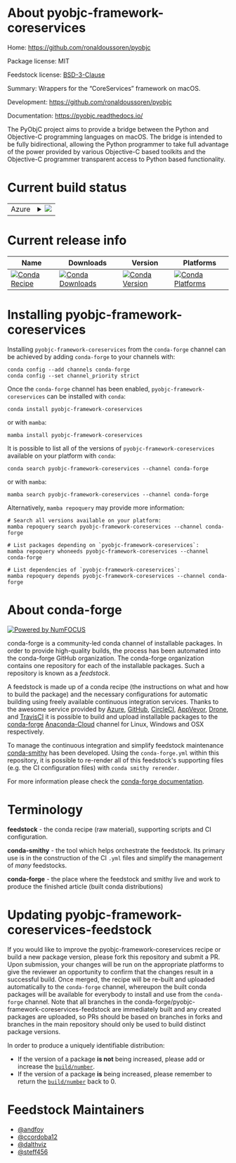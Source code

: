 About pyobjc-framework-coreservices
===================================

Home: https://github.com/ronaldoussoren/pyobjc

Package license: MIT

Feedstock license: [BSD-3-Clause](https://github.com/conda-forge/pyobjc-framework-coreservices-feedstock/blob/main/LICENSE.txt)

Summary: Wrappers for the “CoreServices” framework on macOS.

Development: https://github.com/ronaldoussoren/pyobjc

Documentation: https://pyobjc.readthedocs.io/

The PyObjC project aims to provide a bridge between the Python and
Objective-C programming languages on macOS. The bridge is intended to be
fully bidirectional, allowing the Python programmer to take full advantage
of the power provided by various Objective-C based toolkits and the
Objective-C programmer transparent access to Python based functionality.


Current build status
====================


<table>
    
  <tr>
    <td>Azure</td>
    <td>
      <details>
        <summary>
          <a href="https://dev.azure.com/conda-forge/feedstock-builds/_build/latest?definitionId=16218&branchName=main">
            <img src="https://dev.azure.com/conda-forge/feedstock-builds/_apis/build/status/pyobjc-framework-coreservices-feedstock?branchName=main">
          </a>
        </summary>
        <table>
          <thead><tr><th>Variant</th><th>Status</th></tr></thead>
          <tbody><tr>
              <td>osx_64_python3.10.____cpython</td>
              <td>
                <a href="https://dev.azure.com/conda-forge/feedstock-builds/_build/latest?definitionId=16218&branchName=main">
                  <img src="https://dev.azure.com/conda-forge/feedstock-builds/_apis/build/status/pyobjc-framework-coreservices-feedstock?branchName=main&jobName=osx&configuration=osx_64_python3.10.____cpython" alt="variant">
                </a>
              </td>
            </tr><tr>
              <td>osx_64_python3.7.____cpython</td>
              <td>
                <a href="https://dev.azure.com/conda-forge/feedstock-builds/_build/latest?definitionId=16218&branchName=main">
                  <img src="https://dev.azure.com/conda-forge/feedstock-builds/_apis/build/status/pyobjc-framework-coreservices-feedstock?branchName=main&jobName=osx&configuration=osx_64_python3.7.____cpython" alt="variant">
                </a>
              </td>
            </tr><tr>
              <td>osx_64_python3.8.____cpython</td>
              <td>
                <a href="https://dev.azure.com/conda-forge/feedstock-builds/_build/latest?definitionId=16218&branchName=main">
                  <img src="https://dev.azure.com/conda-forge/feedstock-builds/_apis/build/status/pyobjc-framework-coreservices-feedstock?branchName=main&jobName=osx&configuration=osx_64_python3.8.____cpython" alt="variant">
                </a>
              </td>
            </tr><tr>
              <td>osx_64_python3.9.____cpython</td>
              <td>
                <a href="https://dev.azure.com/conda-forge/feedstock-builds/_build/latest?definitionId=16218&branchName=main">
                  <img src="https://dev.azure.com/conda-forge/feedstock-builds/_apis/build/status/pyobjc-framework-coreservices-feedstock?branchName=main&jobName=osx&configuration=osx_64_python3.9.____cpython" alt="variant">
                </a>
              </td>
            </tr>
          </tbody>
        </table>
      </details>
    </td>
  </tr>
</table>

Current release info
====================

| Name | Downloads | Version | Platforms |
| --- | --- | --- | --- |
| [![Conda Recipe](https://img.shields.io/badge/recipe-pyobjc--framework--coreservices-green.svg)](https://anaconda.org/conda-forge/pyobjc-framework-coreservices) | [![Conda Downloads](https://img.shields.io/conda/dn/conda-forge/pyobjc-framework-coreservices.svg)](https://anaconda.org/conda-forge/pyobjc-framework-coreservices) | [![Conda Version](https://img.shields.io/conda/vn/conda-forge/pyobjc-framework-coreservices.svg)](https://anaconda.org/conda-forge/pyobjc-framework-coreservices) | [![Conda Platforms](https://img.shields.io/conda/pn/conda-forge/pyobjc-framework-coreservices.svg)](https://anaconda.org/conda-forge/pyobjc-framework-coreservices) |

Installing pyobjc-framework-coreservices
========================================

Installing `pyobjc-framework-coreservices` from the `conda-forge` channel can be achieved by adding `conda-forge` to your channels with:

```
conda config --add channels conda-forge
conda config --set channel_priority strict
```

Once the `conda-forge` channel has been enabled, `pyobjc-framework-coreservices` can be installed with `conda`:

```
conda install pyobjc-framework-coreservices
```

or with `mamba`:

```
mamba install pyobjc-framework-coreservices
```

It is possible to list all of the versions of `pyobjc-framework-coreservices` available on your platform with `conda`:

```
conda search pyobjc-framework-coreservices --channel conda-forge
```

or with `mamba`:

```
mamba search pyobjc-framework-coreservices --channel conda-forge
```

Alternatively, `mamba repoquery` may provide more information:

```
# Search all versions available on your platform:
mamba repoquery search pyobjc-framework-coreservices --channel conda-forge

# List packages depending on `pyobjc-framework-coreservices`:
mamba repoquery whoneeds pyobjc-framework-coreservices --channel conda-forge

# List dependencies of `pyobjc-framework-coreservices`:
mamba repoquery depends pyobjc-framework-coreservices --channel conda-forge
```


About conda-forge
=================

[![Powered by
NumFOCUS](https://img.shields.io/badge/powered%20by-NumFOCUS-orange.svg?style=flat&colorA=E1523D&colorB=007D8A)](https://numfocus.org)

conda-forge is a community-led conda channel of installable packages.
In order to provide high-quality builds, the process has been automated into the
conda-forge GitHub organization. The conda-forge organization contains one repository
for each of the installable packages. Such a repository is known as a *feedstock*.

A feedstock is made up of a conda recipe (the instructions on what and how to build
the package) and the necessary configurations for automatic building using freely
available continuous integration services. Thanks to the awesome service provided by
[Azure](https://azure.microsoft.com/en-us/services/devops/), [GitHub](https://github.com/),
[CircleCI](https://circleci.com/), [AppVeyor](https://www.appveyor.com/),
[Drone](https://cloud.drone.io/welcome), and [TravisCI](https://travis-ci.com/)
it is possible to build and upload installable packages to the
[conda-forge](https://anaconda.org/conda-forge) [Anaconda-Cloud](https://anaconda.org/)
channel for Linux, Windows and OSX respectively.

To manage the continuous integration and simplify feedstock maintenance
[conda-smithy](https://github.com/conda-forge/conda-smithy) has been developed.
Using the ``conda-forge.yml`` within this repository, it is possible to re-render all of
this feedstock's supporting files (e.g. the CI configuration files) with ``conda smithy rerender``.

For more information please check the [conda-forge documentation](https://conda-forge.org/docs/).

Terminology
===========

**feedstock** - the conda recipe (raw material), supporting scripts and CI configuration.

**conda-smithy** - the tool which helps orchestrate the feedstock.
                   Its primary use is in the construction of the CI ``.yml`` files
                   and simplify the management of *many* feedstocks.

**conda-forge** - the place where the feedstock and smithy live and work to
                  produce the finished article (built conda distributions)


Updating pyobjc-framework-coreservices-feedstock
================================================

If you would like to improve the pyobjc-framework-coreservices recipe or build a new
package version, please fork this repository and submit a PR. Upon submission,
your changes will be run on the appropriate platforms to give the reviewer an
opportunity to confirm that the changes result in a successful build. Once
merged, the recipe will be re-built and uploaded automatically to the
`conda-forge` channel, whereupon the built conda packages will be available for
everybody to install and use from the `conda-forge` channel.
Note that all branches in the conda-forge/pyobjc-framework-coreservices-feedstock are
immediately built and any created packages are uploaded, so PRs should be based
on branches in forks and branches in the main repository should only be used to
build distinct package versions.

In order to produce a uniquely identifiable distribution:
 * If the version of a package **is not** being increased, please add or increase
   the [``build/number``](https://docs.conda.io/projects/conda-build/en/latest/resources/define-metadata.html#build-number-and-string).
 * If the version of a package **is** being increased, please remember to return
   the [``build/number``](https://docs.conda.io/projects/conda-build/en/latest/resources/define-metadata.html#build-number-and-string)
   back to 0.

Feedstock Maintainers
=====================

* [@andfoy](https://github.com/andfoy/)
* [@ccordoba12](https://github.com/ccordoba12/)
* [@dalthviz](https://github.com/dalthviz/)
* [@steff456](https://github.com/steff456/)

